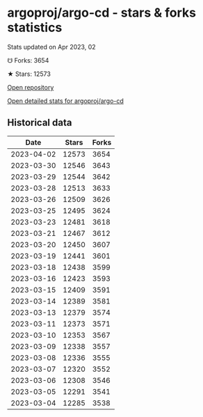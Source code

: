 # argoproj/argo-cd - stars & forks statistics

Stats updated on Apr 2023, 02

☋ Forks: 3654

★ Stars: 12573

[Open repository](https://github.com/argoproj/argo-cd)

[Open detailed stats for argoproj/argo-cd](https://reviewgithub.com/rep/argoproj/argo-cd)

## Historical data
| Date | Stars | Forks |
|------|-------|-------|
| 2023-04-02 | 12573 | 3654 | 
| 2023-03-30 | 12546 | 3643 | 
| 2023-03-29 | 12544 | 3642 | 
| 2023-03-28 | 12513 | 3633 | 
| 2023-03-26 | 12509 | 3626 | 
| 2023-03-25 | 12495 | 3624 | 
| 2023-03-23 | 12481 | 3618 | 
| 2023-03-21 | 12467 | 3612 | 
| 2023-03-20 | 12450 | 3607 | 
| 2023-03-19 | 12441 | 3601 | 
| 2023-03-18 | 12438 | 3599 | 
| 2023-03-16 | 12423 | 3593 | 
| 2023-03-15 | 12409 | 3591 | 
| 2023-03-14 | 12389 | 3581 | 
| 2023-03-13 | 12379 | 3574 | 
| 2023-03-11 | 12373 | 3571 | 
| 2023-03-10 | 12353 | 3567 | 
| 2023-03-09 | 12338 | 3557 | 
| 2023-03-08 | 12336 | 3555 | 
| 2023-03-07 | 12320 | 3552 | 
| 2023-03-06 | 12308 | 3546 | 
| 2023-03-05 | 12291 | 3541 | 
| 2023-03-04 | 12285 | 3538 | 


